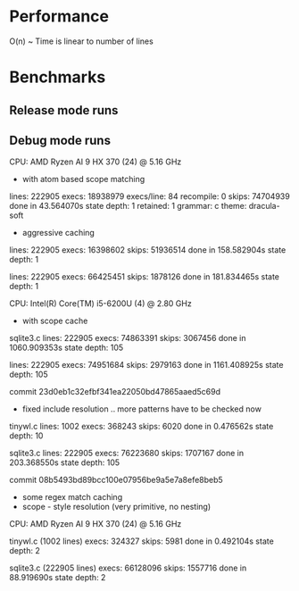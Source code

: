 # Performance

O(n) ~ Time is linear to number of lines

# Benchmarks 

## Release mode runs


## Debug mode runs

CPU: AMD Ryzen AI 9 HX 370 (24) @ 5.16 GHz

* with atom based scope matching

lines: 222905
execs: 18938979
execs/line: 84
recompile: 0
skips: 74704939
done in 43.564070s
state depth: 1
retained: 1
grammar: c
theme: dracula-soft

* aggressive caching

lines: 222905
execs: 16398602
skips: 51936514
done in 158.582904s
state depth: 1

lines: 222905
execs: 66425451
skips: 1878126
done in 181.834465s
state depth: 1

CPU: Intel(R) Core(TM) i5-6200U (4) @ 2.80 GHz

* with scope cache

sqlite3.c
lines: 222905
execs: 74863391
skips: 3067456
done in 1060.909353s
state depth: 105

lines: 222905
execs: 74951684
skips: 2979163
done in 1161.408925s
state depth: 105

commit 23d0eb1c32efbf341ea22050bd47865aaed5c69d

* fixed include resolution .. more patterns have to be checked now 

tinywl.c
lines: 1002
execs: 368243
skips: 6020
done in 0.476562s
state depth: 10

sqlite3.c
lines: 222905
execs: 76223680
skips: 1707167
done in 203.368550s
state depth: 105

commit 08b5493bd89bcc100e07956be9a5e7a8efe8beb5 

* some regex match caching
* scope - style resolution (very primitive, no nesting)

CPU: AMD Ryzen AI 9 HX 370 (24) @ 5.16 GHz

tinywl.c (1002 lines)
execs: 324327
skips: 5981
done in 0.492104s
state depth: 2

sqlite3.c (222905 lines)
execs: 66128096
skips: 1557716
done in 88.919690s
state depth: 2



